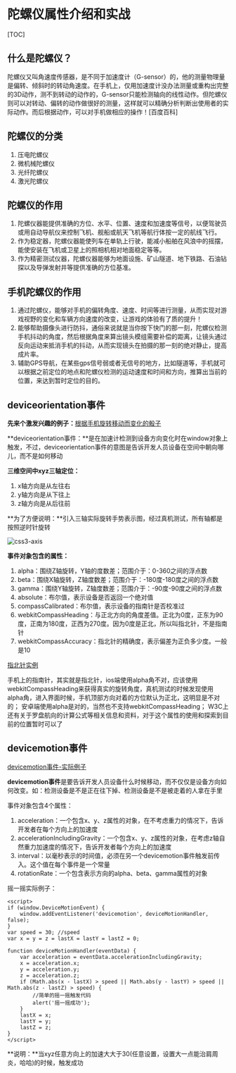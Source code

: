 # 陀螺仪属性介绍和实战

[TOC]

## 什么是陀螺仪？

陀螺仪又叫角速度传感器，是不同于加速度计（G-sensor）的，他的测量物理量是偏转、倾斜时的转动角速度。在手机上，仅用加速度计没办法测量或重构出完整的3D动作，测不到转动的动作的，G-sensor只能检测轴向的线性动作。但陀螺仪则可以对转动、偏转的动作做很好的测量，这样就可以精确分析判断出使用者的实际动作。而后根据动作，可以对手机做相应的操作！[百度百科]

## 陀螺仪的分类

1. 压电陀螺仪
2. 微机械陀螺仪
3. 光纤陀螺仪
4. 激光陀螺仪

## 陀螺仪的作用

1. 陀螺仪器能提供准确的方位、水平、位置、速度和加速度等信号，以便驾驶员或用自动导航仪来控制飞机、舰船或航天飞机等航行体按一定的航线飞行。
2. 作为稳定器，陀螺仪器能使列车在单轨上行驶，能减小船舶在风浪中的摇摆，能使安装在飞机或卫星上的照相机相对地面稳定等等。
3. 作为精密测试仪器，陀螺仪器能够为地面设施、矿山隧道、地下铁路、石油钻探以及导弹发射井等提供准确的方位基准。

## 手机陀螺仪的作用

1. 通过陀螺仪，能够对手机的偏转角度、速度、时间等进行测量，从而实现对游戏视野的变化和车辆方向速度的改变，让游戏的体验有了质的提升！
2. 能够帮助摄像头进行防抖，通俗来说就是当你按下快门的那一刻，陀螺仪检测手机抖动的角度，然后根据角度来算出镜头模组需要补偿的距离，让镜头通过反向运动来抵消手机的抖动，从而实现镜头在拍摄的那一刻的绝对静止，提高成片率。
3. 辅助GPS导航，在某些gps信号弱或者无信号的地方，比如隧道等，手机就可以根据之前定位的地点和陀螺仪检测的运动速度和时间和方向，推算出当前的位置，来达到暂时定位的目的。

## deviceorientation事件

**先来个激发兴趣的例子：**[根据手机旋转移动而变化的骰子](http://liu12fei08fei.github.io/example/deviceorientation.html)

**deviceorientation事件：**是在加速计检测到设备方向变化时在window对象上触发，不过，deviceorientation事件的意图是告诉开发人员设备在空间中朝向哪儿，而不是如何移动

**三维空间中xyz三轴定位：**

1. x轴方向是从左往右
2. y轴方向是从下往上
3. z轴方向是从后往前

**为了方便说明：**引入三轴实际旋转手势表示图，经过真机测试，所有轴都是按照逆时针旋转

![css3-axis](http://p1fg8xetu.bkt.clouddn.com/css3-axis.jpg)

**事件对象包含的属性：**

1. alpha：围绕Z轴旋转，Y轴的度数差；范围介于：0-360之间的浮点数
2. beta：围绕X轴旋转，Z轴度数差；范围介于：-180度-180度之间的浮点数
3. gamma：围绕Y轴旋转，Z轴度数差；范围介于：-90度-90度之间的浮点数
4. absolute：布尔值，表示设备是否返回一个绝对值
5. compassCalibrated：布尔值，表示设备的指南针是否校准过
6. webkitCompassHeading：与正北方向的角度差值。正北为0度，正东为90度，正南为180度，正西为270度。因为0度是正北，所以叫指北针，不是指南针
7. webkitCompassAccuracy：指北针的精确度，表示偏差为正负多少度。一般是10

[指北针实例](http://liu12fei08fei.github.io/example/compass.html)

手机上的指南针，其实就是指北针，ios端使用alpha角不对，应该使用webkitCompassHeading来获得真实的旋转角度，真机测试的时候发现使用alpha角，进入界面时候，手机顶部方向对着的方位默认为正北，这明显是不对的；
安卓端使用alpha是对的，当然也不支持webkitCompassHeading；
W3C上还有关于罗盘航向的计算公式等相关信息和资料，对于这个属性的使用和探索到目前的位置暂时可以了

## devicemotion事件

[devicemotion事件-实际例子](http://liu12fei08fei.github.io/example/devicemotion.html)

**devicemotion事件**是要告诉开发人员设备什么时候移动，而不仅仅是设备方向如何改变。如：检测设备是不是正在往下掉、检测设备是不是被走着的人拿在手里

事件对象包含4个属性：

1. acceleration：一个包含x、y、z属性的对象，在不考虑重力的情况下，告诉开发者在每个方向上的加速度
2. accelerationIncludingGravity：一个包含x、y、z属性的对象，在考虑z轴自然重力加速度的情况下，告诉开发者每个方向上的加速度
3. interval：以毫秒表示的时间值，必须在另一个devicemotion事件触发前传入。这个值在每个事件是一个常量
4. rotationRate：一个包含表示方向的alpha、beta、gamma属性的对象

摇一摇实际例子：

```
<script>
if (window.DeviceMotionEvent) {
    window.addEventListener('devicemotion', deviceMotionHandler, false);
}
var speed = 30; //speed
var x = y = z = lastX = lastY = lastZ = 0;

function deviceMotionHandler(eventData) {
    var acceleration = eventData.accelerationIncludingGravity;
    x = acceleration.x;
    y = acceleration.y;
    z = acceleration.z;
    if (Math.abs(x - lastX) > speed || Math.abs(y - lastY) > speed || Math.abs(z - lastZ) > speed) {
        //简单的摇一摇触发代码
        alert('摇一摇成功');
    }
    lastX = x;
    lastY = y;
    lastZ = z;
}
</script>
```

**说明：**当xyz任意方向上的加速大大于30(任意设置，设置大一点能治肩周炎，哈哈)的时候，触发成功


